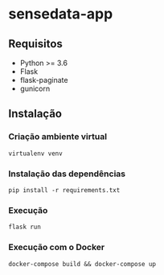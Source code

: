 # sensedata-app

## Requisitos

- Python >= 3.6
- Flask
- flask-paginate
- gunicorn

## Instalação

### Criação ambiente virtual
```
virtualenv venv
```
### Instalação das dependências
```
pip install -r requirements.txt
```
### Execução
```
flask run
```
### Execução com o Docker
```
docker-compose build && docker-compose up
```

